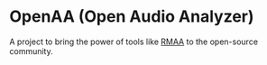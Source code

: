 # OpenAA (Open Audio Analyzer)

A project to bring the power of tools like [RMAA](http://audio.rightmark.org/products/rmaa.shtml) to the open-source community.

